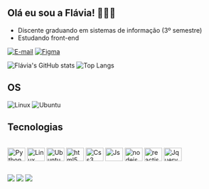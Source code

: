 ## Olá eu sou a Flávia! 🙋🏼‍♀️
- Discente graduando em sistemas de informação (3º semestre)
- Estudando front-end

[![E-mail](https://img.shields.io/badge/Gmail-D14836?style=for-the-badge&logo=gmail&logoColor=white)](https://gmail.com/flavia.cristinagpassos@gmail.com)
[![Figma](https://img.shields.io/badge/Figma-F24E1E?style=for-the-badge&logo=figma&logoColor=white)](https://www.figma.com/files/team/1253156421759811366)


![Flávia's GitHub stats](https://github-readme-stats.vercel.app/api?username=Flavia&show_icons=true&theme=tokyonight)
![Top Langs](https://github-readme-stats.vercel.app/api/top-langs/?username=flaviacristinagpassos&layout=compact&theme=tokyonight)


## OS
![Linux](https://img.shields.io/badge/Linux-FCC624?style=for-the-badge&logo=linux&logoColor=black)
![Ubuntu](https://img.shields.io/badge/Ubuntu-E95420?style=for-the-badge&logo=ubuntu&logoColor=white)

## Tecnologias 

<div style="display: inline_block"><br/>
    <img align="center" alt="Python" height="30" width="40" src="https://cdn.jsdelivr.net/gh/devicons/devicon/icons/python/python-original.svg"/>      
    <img align="center" alt="Linux" height="30" width="40" src="https://cdn.jsdelivr.net/gh/devicons/devicon/icons/linux/linux-original.svg" />   
    <img align="center" alt="Ubuntu" height="30" width="40" src="https://cdn.jsdelivr.net/gh/devicons/devicon/icons/ubuntu/ubuntu-plain.svg" />  
    <img align="center" alt="html5" height="30" width="40" src="https://cdn.jsdelivr.net/gh/devicons/devicon/icons/html5/html5-plain-wordmark.svg"/>
    <img align="center" alt="Css3" height="30" width="40" src="https://cdn.jsdelivr.net/gh/devicons/devicon/icons/css3/css3-plain-wordmark.svg" />
    <img align="center" alt="Js" height="30" width="40" src="https://cdn.jsdelivr.net/gh/devicons/devicon/icons/javascript/javascript-original.svg" />
    <img align="center" alt="nodejs" height="30" width="40" src="https://cdn.jsdelivr.net/gh/devicons/devicon/icons/nodejs/nodejs-original.svg" />
    <img align="center" alt="reactjs" height="30" width="40" src="https://cdn.jsdelivr.net/gh/devicons/devicon/icons/react/react-original.svg" />
    <img align="center" alt="Jquery" height="30" width="40" src="https://cdn.jsdelivr.net/gh/devicons/devicon/icons/jquery/jquery-original.svg" />       
</div>

  ##
 
<div>   
    <a href = "mailto:flavia.cristinagpassos@gmail.com"><img src="https://img.shields.io/badge/-Gmail-%23333?style=for-the-badge&logo=gmail&logoColor=white" target="_blank"></a>
    <a href="https://www.linkedin.com/in/www.linkedin.com/in/flávia-cristina-7033851a6" target="_blank"><img src="https://img.shields.io/badge/-LinkedIn-%230077B5?style=for-the-badge&logo=linkedin&logoColor=white" target="_blank"></a> 
    <a href="https://discord.gg/_tinoca" target="_blank"><img src="https://img.shields.io/badge/Discord-7289DA?style=for-the-badge&logo=discord&logoColor=white" target="_blank"></a> 
</div>
